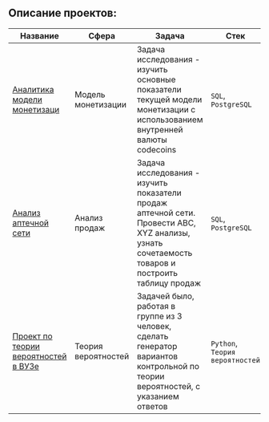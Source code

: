 
## Описание проектов:
|Название   	|Сфера   	| Задача   	|Стек   	|
|---	|---	|---	|---	|
|[Аналитика модели монетизаци](https://github.com/Flaysar/Analyst_pet_projects/tree/main/monetization_model_analys) | Модель монетизации | Задача исследования - изучить основные показатели текущей модели монетизации с использованием внутренней валюты codecoins | `SQL`, `PostgreSQL`|
|[Анализ аптечной сети](https://github.com/Flaysar/Analyst_pet_projects/tree/main/Analysis%20of%20pharmacy%20network) | Анализ продаж | Задача исследования - изучить показатели продаж аптечной сети. Провести ABC, XYZ анализы, узнать сочетаемость товаров и построить таблицу продаж | `SQL`, `PostgreSQL`|
|[Проект по теории вероятностей в ВУЗе](https://github.com/Flaysar/Theory-of-probability-project) | Теория вероятностей| Задачей было, работая в группе из 3 человек, сделать генератор вариантов контрольной по теории вероятностей, с указанием ответов | `Python`, `Теория вероятностей`|
